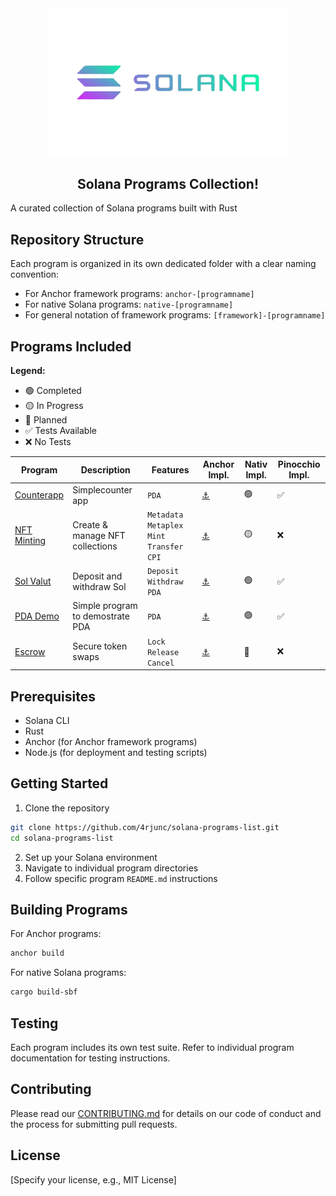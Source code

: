 <div align="center">
 <img src="./banner.png" alt="solana" width="380">

 <h2> Solana Programs Collection! </h2>
</div>

A curated collection of Solana programs built with Rust

## Repository Structure

Each program is organized in its own dedicated folder with a clear naming convention:

- For Anchor framework programs: `anchor-[programname]`
- For native Solana programs: `native-[programname]`
- For general notation of framework programs: `[framework]-[programname]`

## Programs Included

**Legend:**

- 🟢 Completed
- 🟡 In Progress
- 🔴 Planned
- ✅ Tests Available
- ❌ No Tests

| Program                                                                                     | Description                      | Features                                      | Anchor Impl.                           |Nativ Impl.       | Pinocchio Impl. |
| ------------------------------------------------------------------------------------------- | -------------------------------- | --------------------------------------------- | -------------------------------------- | -------------- | ----- |
| [Counterapp](https://github.com/4rjunc/solana-programs-list/tree/main/anchor-counterapp)    | Simplecounter app                | `PDA`                                         | [⚓](https://www.anchor-lang.com/)     | 🟢    | ✅    |
| [NFT Minting](https://github.com/4rjunc/solana-programs-list/tree/main/anchor-nft-metaplex) | Create & manage NFT collections  | `Metadata` `Metaplex` `Mint` `Transfer` `CPI` | [⚓](https://www.anchor-lang.com/)     | 🟡    | ❌    |
| [Sol Valut](https://github.com/4rjunc/solana-programs-list/tree/main/anchor-sol-vault)      | Deposit and withdraw Sol         | `Deposit` `Withdraw` `PDA`                    | [⚓](https://www.anchor-lang.com/)     | 🟢    | ✅    |
| [PDA Demo](https://github.com/4rjunc/solana-programs-list/tree/main/anchor-pda)             | Simple program to demostrate PDA | `PDA`                                         | [⚓](https://www.anchor-lang.com/)     | 🟢    | ✅    |
| [Escrow](https://github.com/4rjunc/solana-programs-list/tree/main/anchor-escrow)            | Secure token swaps               | `Lock` `Release` `Cancel`                     | [⚓](https://www.anchor-lang.com/)     | 🔴      | ❌    |

## Prerequisites

- Solana CLI
- Rust
- Anchor (for Anchor framework programs)
- Node.js (for deployment and testing scripts)

## Getting Started

1. Clone the repository

```bash
git clone https://github.com/4rjunc/solana-programs-list.git
cd solana-programs-list
```

2. Set up your Solana environment
3. Navigate to individual program directories
4. Follow specific program `README.md` instructions

## Building Programs

For Anchor programs:

```bash
anchor build
```

For native Solana programs:

```bash
cargo build-sbf
```

## Testing

Each program includes its own test suite. Refer to individual program documentation for testing instructions.

## Contributing

Please read our [CONTRIBUTING.md](CONTRIBUTING.md) for details on our code of conduct and the process for submitting pull requests.

## License

[Specify your license, e.g., MIT License]

